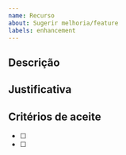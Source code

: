 ```yaml
---
name: Recurso
about: Sugerir melhoria/feature
labels: enhancement
---
```


## Descrição
<!-- O que deve ser implementado? -->

## Justificativa
<!-- Por que é necessário? -->

## Critérios de aceite
- [ ] 
- [ ] 
